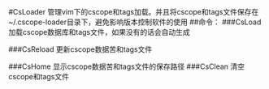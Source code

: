 #CsLoader
管理vim下的cscope和tags加载。并且将cscope和tags文件保存在~/.cscope-loader目录下，避免影响版本控制软件的使用
##命令：
###CsLoad
   	加载cscope数据库和tags文件，如果没有的话会自动生成

###CsReload
    更新cscope数据苦和tags文件

###CsHome
    显示cscope数据苦和tags文件的保存路径
###CsClean
	清空cscope和tags文件
